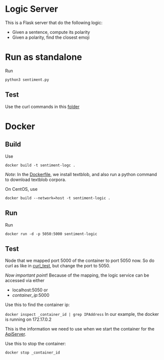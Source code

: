 # Logic Server

This is a Flask server that do the following logic:
* Given a sentence, compute its polarity
* Given a polarity, find the closest emoji

# Run as standalone
Run

```python3 sentiment.py```

## Test
Use the curl commands in this [folder](curl_test)

# Docker

## Build

Use 

```docker build -t sentiment-logc .```

_Note_: In the [Dockerfile](Dockerfile), we install
textblob, and also run a python command to download 
textblob corpora.

On CentOS, use

```docker build --network=host -t sentiment-logic .```

## Run
Run

```docker run -d -p 5050:5000 sentiment-logic```

## Test
Node that we mapped port 5000 of the container to port 5050
now. So do curl as like in [curl_test](curl_test),
but change the port to 5050. 

_Now important point_! Because of the mapping, the logic service 
can be accessed via either
* localhost:5050 or
* _container_ip_:5000

Use this to find the container ip:

```docker inspect _container_id | grep IPAddress```
In our example, the docker is running on 172.17.0.2

This is the information we need to use when
we start the container for the [ApiServer](../ApiServer/README.md).

Use this to stop the container:

```docker stop _container_id```